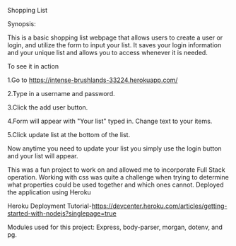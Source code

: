 Shopping List

Synopsis:

This is a basic shopping list webpage that allows users to create
a user or login, and utilize the form to input your list. It saves
your login information and your unique list and allows you to access
whenever it is needed.

To see it in action 

1.Go to https://intense-brushlands-33224.herokuapp.com/ 

2.Type in a username and password.

3.Click the add user button.

4.Form will appear with "Your list" typed in. Change text to your items.

5.Click update list at the bottom of the list.

Now anytime you need to update your list you simply use the login button 
and your list will appear.

This was a fun project to work on and allowed me to incorporate Full Stack operation.
Working with css was quite a challenge when trying to determine what properties 
could be used together and which ones cannot. Deployed the application using Heroku

Heroku Deployment Tutorial-https://devcenter.heroku.com/articles/getting-started-with-nodejs?singlepage=true

Modules used for this project:
Express, body-parser, morgan, dotenv, and pg.







